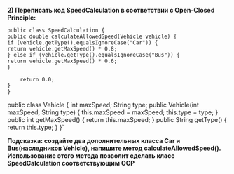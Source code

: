 **2) Переписать код SpeedCalculation в соответствии с Open-Closed Principle:**

```
public class SpeedCalculation {
public double calculateAllowedSpeed(Vehicle vehicle) {
if (vehicle.getType().equalsIgnoreCase("Car")) {
return vehicle.getMaxSpeed() * 0.8;
} else if (vehicle.getType().equalsIgnoreCase("Bus")) {
return vehicle.getMaxSpeed() * 0.6;
}

    return 0.0;
}
}

```
public class Vehicle {
int maxSpeed;
String type;
public Vehicle(int maxSpeed, String type) {
this.maxSpeed = maxSpeed;
this.type = type;
}
public int getMaxSpeed() {
return this.maxSpeed;
}
public String getType() {
return this.type;
}
}`

**Подсказка: создайте два дополнительных класса Car и Bus(наследников Vehicle), напишите метод calculateAllowedSpeed(). Использование этого метода позволит сделать класс SpeedCalculation соответствующим OCP**
